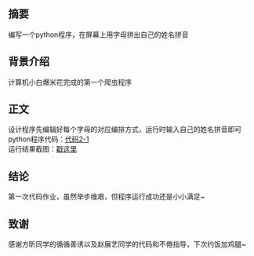 ## 摘要  
编写一个python程序，在屏幕上用字母拼出自己的姓名拼音

## 背景介绍
计算机小白爆米花完成的第一个爬虫程序

## 正文
设计程序先编辑好每个字母的对应编排方式，运行时输入自己的姓名拼音即可\
python程序代码：[代码2-1](http://localhost:8888/notebooks/Untitled.ipynb?kernel_name=python3)\
运行结果截图：[戳这里](http://pan.baidu.com/s/1bOOPoM)

## 结论
第一次代码作业，虽然举步维艰，但程序运行成功还是小小满足~

## 致谢
感谢方昕同学的循循善诱以及赵展艺同学的代码和不倦指导，下次约饭加鸡腿~
